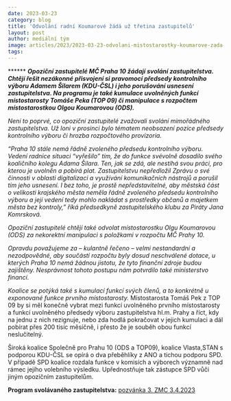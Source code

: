 ```yaml
---
date: 2023-03-23
category: blog
title: 'Odvolání radní Koumarové žádá už třetina zastupitelů'
layout: post
author: mediální tým
image: articles/2023/2023-03-23-odvolani-mistostarostky-koumarove-zada-uz-tretina-zastupitelu.png
tags:
---
```



****** **_Opoziční zastupitelé MČ Praha 10 žádají svolání zastupitelstva. Chtějí řešit nezákonné přisvojení si pravomocí předsedy kontrolního výboru Adamem Šilarem (KDU-ČSL) i jeho porušování usnesení zastupitelstva. Na programu je také kumulace uvolněných funkcí místostarosty Tomáše Peka (TOP 09) či manipulace s rozpočtem místostarostkou Olgou Koumarovou (ODS)._**

_Není to poprvé, co opoziční zastupitelé zvažovali svolání mimořádného zastupitelstva. Už loni v prosinci bylo tématem neobsazení pozice předsedy kontrolního výboru či hrozba rozpočtového provizoria._

_“Praha 10 stále nemá řádně zvoleného předsedu kontrolního výboru. Vedení radnice situaci “vyřešilo” tím, že do funkce svévolně dosadilo svého koaličního kolegu Adama Šilara. Ten, jak se zdá, ale nestíhá svou práci, pro kterou je uvolněn a pobírá plat. Zastupitelstvu nepředložil Zprávu o své činnosti v oblasti_ _digitalizaci a využívání komunikačních nástrojů a porušil tím jeho usnesení. I bez toho, je prostě nepředstavitelné, aby městská část o velikosti krajského města neměla řádně zvoleného předsedu kontrolního výboru a její vedení tedy mohlo nakládat s prostředky občanů a majetkem města bez kontroly,” říká předsedkyně zastupitelského klubu za Piráty Jana Komrsková._

_Opoziční zastupitelé chtějí také odvolat místostarostku Olgu Koumarovou (ODS) za nekorektní manipulaci s položkami v rozpočtu MČ Prahy 10._

_Opravdu považujeme za – kulantně řečeno – velmi nestandardní a nezodpovědné, aby součástí rozpočtu byly dosud neschválené dotace, u kterých Praha 10 nemá žádnou jistotu, že tyto finanční zdroje budou zajištěny. Nesprávnost tohoto postupu nám potvrdilo také ministerstvo financí._

_Koalice se potýká také s kumulací funkcí svých členů, a to konkrétně u exponované funkce prvního místostarosty._  Místostarosta Tomáš Pek z TOP 09 by si měl konečně vybrat mezi funkcí uvolněného prvního místostarosty a funkcí uvolněného předsedy výboru zastupitelstva hl.m. Prahy a říct, kdy na jednu z nich rezignuje, nebo zda hodlá pokračovat v jejich kumulaci a dál pobírat přes 200 tisíc měsíčně, i přesto že je souběh obou funkcí neslučitelný.

Široká koalice Společně pro Prahu 10 (ODS a TOP09), koalice Vlasta,STAN s podporou KDU-ČSL se opírá o dva přeběhlíky z ANO a tichou podporu SPD. V případě SPD koalice rozdala funkce v komisích a výborech významně nad rámec jejího volebního výsledku. Upřednostňuje tak zástupce SPD vůči jiným opozičním zastupitelům.

**Program svolávaného zastupitelstva:** [pozvánka 3. ZMC 3.4.2023](https://pirati10.cz/wp-content/uploads/2023/03/pozv%C3%A1nka-3.-ZMC-3.4.2023.pdf)
